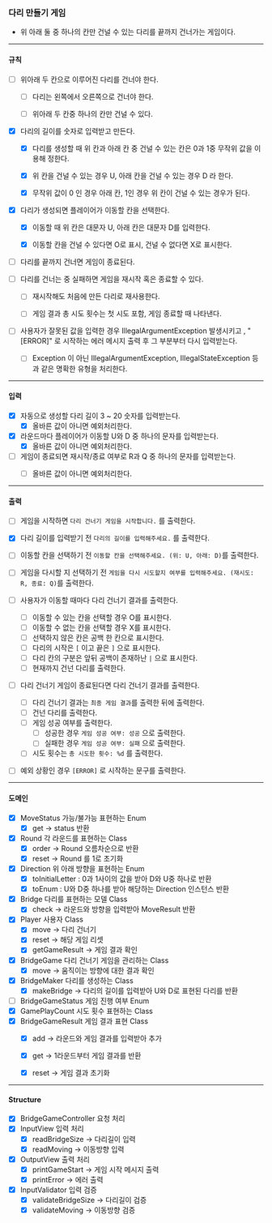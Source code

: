 ### 다리 만들기 게임

- 위 아래 둘 중 하나의 칸만 건널 수 있는 다리를 끝까지 건너가는 게임이다.

---

#### 규칙

- [ ] 위아래 두 칸으로 이루어진 다리를 건너야 한다.
    - [ ] 다리는 왼쪽에서 오른쪽으로 건너야 한다.
    - [ ] 위아래 두 칸중 하나의 칸만 건널 수 있다.
  

- [x] 다리의 길이를 숫자로 입력받고 만든다.
    - [x] 다리를 생성할 때 위 칸과 아래 칸 중 건널 수 있는 칸은 0과 1중 무작위 값을 이용해 정한다.
    - [x] 위 칸을 건널 수 있는 경우 U, 아래 칸을 건널 수 있는 경우 D 라 한다.
    - [x] 무작위 값이 0 인 경우 아래 칸, 1인 경우 위 칸이 건널 수 있는 경우가 된다.


- [x] 다리가 생성되면 플레이어가 이동할 칸을 선택한다.
    - [x] 이동할 때 위 칸은 대문자 U, 아래 칸은 대문자 D를 입력한다.
    - [x] 이동할 칸을 건널 수 있다면 O로 표시, 건널 수 없다면 X로 표시한다.


- [ ] 다리를 끝까지 건너면 게임이 종료된다.


- [ ] 다리를 건너는 중 실패하면 게임을 재시작 혹은 종료할 수 있다.
    - [ ] 재시작해도 처음에 만든 다리로 재사용한다.
    - [ ] 게임 결과 총 시도 횟수는 첫 시도 포함, 게임 종료할 때 나타낸다.
  

- [ ] 사용자가 잘못된 값을 입력한 경우 IllegalArgumentException 발생시키고
      , "[ERROR]" 로 시작하는 에러 메시지 출력 후 그 부분부터 다시 입력받는다.
    - [ ] Exception 이 아닌 IllegalArgumentException, IllegalStateException 
          등과 같은 명확한 유형을 처리한다.

---

#### 입력

- [x] 자동으로 생성할 다리 길이 3 ~ 20 숫자를 입력받는다.
  - [x] 올바른 값이 아니면 예외처리한다.
  
- [x] 라운드마다 플레이어가 이동할 U와 D 중 하나의 문자를 입력받는다.
    - [x] 올바른 값이 아니면 예외처리한다.
 
- [ ] 게임이 종료되면 재시작/종료 여부로 R과 Q 중 하나의 문자를 입력받는다.
    - [ ] 올바른 값이 아니면 예외처리한다.


---

#### 출력

- [ ] 게임을 시작하면 `다리 건너기 게임을 시작합니다.` 를 출력한다.
- [x] 다리 길이를 입력받기 전 `다리의 길이를 입력해주세요.` 를 출력한다.
- [ ] 이동할 칸을 선택하기 전 `이동할 칸을 선택해주세요. (위: U, 아래: D)`를 출력한다.
- [ ] 게임을 다시할 지 선택하기 전 `게임을 다시 시도할지 여부를 입력해주세요. (재시도: R, 종료: Q)`를 출력한다.
- [ ] 사용자가 이동할 때마다 다리 건너기 결과를 출력한다.
  - [ ] 이동할 수 있는 칸을 선택할 경우 O를 표시한다.
  - [ ] 이동할 수 없는 칸을 선택할 경우 X를 표시한다.
  - [ ] 선택하지 않은 칸은 공백 한 칸으로 표시한다.
  - [ ] 다리의 시작은 `[` 이고 끝은 `]` 으로 표시한다.
  - [ ] 다리 칸의 구분은 앞뒤 공백이 존재하난 `|` 으로 표시한다.
  - [ ] 현재까지 건넌 다리를 출력한다.
- [ ] 다리 건너기 게임이 종료된다면 다리 건너기 결과를 출력한다.
  - [ ] 다리 건너기 결과는 `최종 게임 결과`를 출력한 뒤에 출력한다.
  - [ ] 건넌 다리를 출력한다.
  - [ ] 게임 성공 여부를 출력한다.
    - [ ] 성공한 경우 `게임 성공 여부: 성공` 으로 출력한다.
    - [ ] 실패한 경우 `게임 성공 여부: 실패` 으로 출력한다.
  - [ ] 시도 횟수는 `총 시도한 횟수: %d` 를 출력한다.
  
- [ ] 예외 상황인 경우 `[ERROR]` 로 시작하는 문구를 출력한다. 


---

#### 도메인

- [x] MoveStatus 가능/불가능 표현하는 Enum
  - [x] get -> status 반환 
- [x] Round 각 라운드를 표현하는 Class
  - [x] order -> Round 오름차순으로 반환
  - [x] reset -> Round 를 1로 초기화
- [x] Direction 위 아래 방향을 표현하는 Enum
  - [x] toInitialLetter : 0과 1사이의 값을 받아 D와 U중 하나로 반환
  - [x] toEnum : U와 D중 하나를 받아 해당하는 Direction 인스턴스 반환 
- [x] Bridge 다리를 표현하는 모델 Class
  - [x] check -> 라운드와 방향을 입력받아 MoveResult 반환 
- [x] Player 사용자 Class
  - [x] move -> 다리 건너기
  - [x] reset -> 해당 게임 리셋
  - [x] getGameResult -> 게임 결과 확인
- [x] BridgeGame 다리 건너기 게임을 관리하는 Class
  - [x] move -> 움직이는 방향에 대한 결과 확인 
- [x] BridgeMaker 다리를 생성하는 Class
  - [x] makeBridge -> 다리의 길이를 입력받아 U와 D로 표현된 다리를 반환  
- [ ] BridgeGameStatus 게임 진행 여부 Enum
- [x] GamePlayCount 시도 횟수 표현하는 Class
- [x] BridgeGameResult 게임 결과 표현 Class
  - [x] add -> 라운드와 게임 결과를 입력받아 추가
  - [x] get -> 1라운드부터 게임 결과를 반환
  - [x] reset -> 게임 결과 초기화
  

---

#### Structure

- [x] BridgeGameController 요청 처리
- [x] InputView 입력 처리
  - [x] readBridgeSize -> 다리길이 입력
  - [x] readMoving -> 이동방향 입력
- [x] OutputView 출력 처리
  - [x] printGameStart -> 게임 시작 메시지 출력
  - [x] printError -> 에러 출력
- [x] InputValidator 입력 검증
  - [x] validateBridgeSize -> 다리길이 검증
  - [x] validateMoving -> 이동방향 검증 
